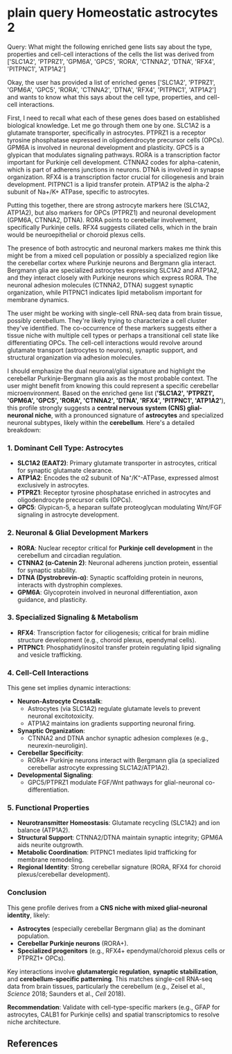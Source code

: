 # plain query Homeostatic astrocytes 2

Query: What might the following enriched gene lists say about the type, properties and cell-cell interactions of the cells the list was derived from ['SLC1A2', 'PTPRZ1', 'GPM6A', 'GPC5', 'RORA', 'CTNNA2', 'DTNA', 'RFX4', 'PITPNC1', 'ATP1A2']

<think>
Okay, the user has provided a list of enriched genes ['SLC1A2', 'PTPRZ1', 'GPM6A', 'GPC5', 'RORA', 'CTNNA2', 'DTNA', 'RFX4', 'PITPNC1', 'ATP1A2'] and wants to know what this says about the cell type, properties, and cell-cell interactions. 

First, I need to recall what each of these genes does based on established biological knowledge. Let me go through them one by one. SLC1A2 is a glutamate transporter, specifically in astrocytes. PTPRZ1 is a receptor tyrosine phosphatase expressed in oligodendrocyte precursor cells (OPCs). GPM6A is involved in neuronal development and plasticity. GPC5 is a glypican that modulates signaling pathways. RORA is a transcription factor important for Purkinje cell development. CTNNA2 codes for alpha-catenin, which is part of adherens junctions in neurons. DTNA is involved in synapse organization. RFX4 is a transcription factor crucial for ciliogenesis and brain development. PITPNC1 is a lipid transfer protein. ATP1A2 is the alpha-2 subunit of Na+/K+ ATPase, specific to astrocytes.

Putting this together, there are strong astrocyte markers here (SLC1A2, ATP1A2), but also markers for OPCs (PTPRZ1) and neuronal development (GPM6A, CTNNA2, DTNA). RORA points to cerebellar involvement, specifically Purkinje cells. RFX4 suggests ciliated cells, which in the brain would be neuroepithelial or choroid plexus cells. 

The presence of both astrocytic and neuronal markers makes me think this might be from a mixed cell population or possibly a specialized region like the cerebellar cortex where Purkinje neurons and Bergmann glia interact. Bergmann glia are specialized astrocytes expressing SLC1A2 and ATP1A2, and they interact closely with Purkinje neurons which express RORA. The neuronal adhesion molecules (CTNNA2, DTNA) suggest synaptic organization, while PITPNC1 indicates lipid metabolism important for membrane dynamics. 

The user might be working with single-cell RNA-seq data from brain tissue, possibly cerebellum. They're likely trying to characterize a cell cluster they've identified. The co-occurrence of these markers suggests either a tissue niche with multiple cell types or perhaps a transitional cell state like differentiating OPCs. The cell-cell interactions would revolve around glutamate transport (astrocytes to neurons), synaptic support, and structural organization via adhesion molecules. 

I should emphasize the dual neuronal/glial signature and highlight the cerebellar Purkinje-Bergmann glia axis as the most probable context. The user might benefit from knowing this could represent a specific cerebellar microenvironment.
</think>
Based on the enriched gene list (**'SLC1A2', 'PTPRZ1', 'GPM6A', 'GPC5', 'RORA', 'CTNNA2', 'DTNA', 'RFX4', 'PITPNC1', 'ATP1A2'**), this profile strongly suggests a **central nervous system (CNS) glial-neuronal niche**, with a pronounced signature of **astrocytes** and specialized neuronal subtypes, likely within the **cerebellum**. Here's a detailed breakdown:

### 1. **Dominant Cell Type: Astrocytes**
   - **SLC1A2 (EAAT2)**: Primary glutamate transporter in astrocytes, critical for synaptic glutamate clearance.
   - **ATP1A2**: Encodes the α2 subunit of Na⁺/K⁺-ATPase, expressed almost exclusively in astrocytes.
   - **PTPRZ1**: Receptor tyrosine phosphatase enriched in astrocytes and oligodendrocyte precursor cells (OPCs).
   - **GPC5**: Glypican-5, a heparan sulfate proteoglycan modulating Wnt/FGF signaling in astrocyte development.

### 2. **Neuronal & Glial Development Markers**
   - **RORA**: Nuclear receptor critical for **Purkinje cell development** in the cerebellum and circadian regulation.
   - **CTNNA2 (α-Catenin 2)**: Neuronal adherens junction protein, essential for synaptic stability.
   - **DTNA (Dystrobrevin-α)**: Synaptic scaffolding protein in neurons, interacts with dystrophin complexes.
   - **GPM6A**: Glycoprotein involved in neuronal differentiation, axon guidance, and plasticity.

### 3. **Specialized Signaling & Metabolism**
   - **RFX4**: Transcription factor for ciliogenesis; critical for brain midline structure development (e.g., choroid plexus, ependymal cells).
   - **PITPNC1**: Phosphatidylinositol transfer protein regulating lipid signaling and vesicle trafficking.

### 4. **Cell-Cell Interactions**
This gene set implies dynamic interactions:
- **Neuron-Astrocyte Crosstalk**:  
  - Astrocytes (via SLC1A2) regulate glutamate levels to prevent neuronal excitotoxicity.  
  - ATP1A2 maintains ion gradients supporting neuronal firing.  
- **Synaptic Organization**:  
  - CTNNA2 and DTNA anchor synaptic adhesion complexes (e.g., neurexin-neuroligin).  
- **Cerebellar Specificity**:  
  - RORA+ Purkinje neurons interact with Bergmann glia (a specialized cerebellar astrocyte expressing SLC1A2/ATP1A2).  
- **Developmental Signaling**:  
  - GPC5/PTPRZ1 modulate FGF/Wnt pathways for glial-neuronal co-differentiation.  

### 5. **Functional Properties**
   - **Neurotransmitter Homeostasis**: Glutamate recycling (SLC1A2) and ion balance (ATP1A2).
   - **Structural Support**: CTNNA2/DTNA maintain synaptic integrity; GPM6A aids neurite outgrowth.
   - **Metabolic Coordination**: PITPNC1 mediates lipid trafficking for membrane remodeling.
   - **Regional Identity**: Strong cerebellar signature (RORA, RFX4 for choroid plexus/cerebellar development).

### Conclusion
This gene profile derives from a **CNS niche with mixed glial-neuronal identity**, likely:
- **Astrocytes** (especially cerebellar Bergmann glia) as the dominant population.
- **Cerebellar Purkinje neurons** (RORA+).
- **Specialized progenitors** (e.g., RFX4+ ependymal/choroid plexus cells or PTPRZ1+ OPCs).

Key interactions involve **glutamatergic regulation**, **synaptic stabilization**, and **cerebellum-specific patterning**. This matches single-cell RNA-seq data from brain tissues, particularly the cerebellum (e.g., Zeisel et al., *Science* 2018; Saunders et al., *Cell* 2018).

**Recommendation**: Validate with cell-type-specific markers (e.g., GFAP for astrocytes, CALB1 for Purkinje cells) and spatial transcriptomics to resolve niche architecture.



## References

